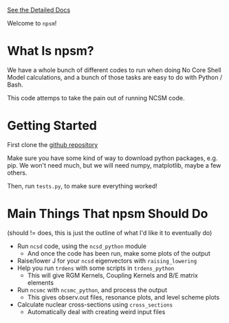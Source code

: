 [See the Detailed Docs](https://callum-mccracken.github.io/npsm/build/html)

Welcome to ``npsm``!

# What Is npsm?

We have a whole bunch of different codes to run when doing No Core Shell Model
calculations, and a bunch of those tasks are easy to do with Python / Bash.

This code attemps to take the pain out of running NCSM code.

# Getting Started

First clone the [github repository](https://github.com/callum-mccracken/npsm.git)

Make sure you have some kind of way to download python packages, e.g. pip.
We won't need much, but we will need numpy, matplotlib, maybe a few others.

Then, run `tests.py`, to make sure everything worked!

# Main Things That npsm Should Do
(should != does, this is just the outline of what I'd like it to eventually do)
- Run ``ncsd`` code, using the ``ncsd_python`` module
  - And once the code has been run, make some plots of the output
- Raise/lower J for your ``ncsd`` eigenvectors with ``raising_lowering``
- Help you run ``trdens`` with some scripts in ``trdens_python``
  - This will give RGM Kernels, Coupling Kernels and B/E matrix elements
- Run ``ncsmc`` with ``ncsmc_python``, and process the output
  - This gives observ.out files, resonance plots, and level scheme plots
- Calculate nuclear cross-sections using ``cross_sections``
  - Automatically deal with creating weird input files
